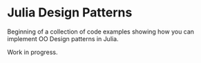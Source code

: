 # Julia Design Patterns
Beginning of a collection of code examples showing how you can implement OO Design patterns in Julia.

Work in progress.